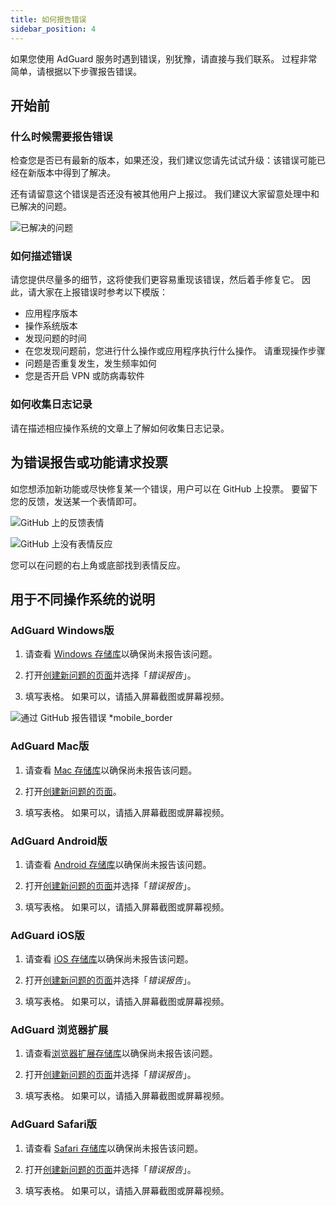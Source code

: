 ```yaml
---
title: 如何报告错误
sidebar_position: 4
---
```


如果您使用 AdGuard 服务时遇到错误，别犹豫，请直接与我们联系。 过程非常简单，请根据以下步骤报告错误。

## 开始前

### 什么时候需要报告错误

检查您是否已有最新的版本，如果还没，我们建议您请先试试升级：该错误可能已经在新版本中得到了解决。

还有请留意这个错误是否还没有被其他用户上报过。 我们建议大家留意处理中和已解决的问题。

![已解决的问题](https://cdn.adtidy.org/content/kb/ad_blocker/general/closed_issues.png)

### 如何描述错误

请您提供尽量多的细节，这将使我们更容易重现该错误，然后着手修复它。 因此，请大家在上报错误时参考以下模版：

* 应用程序版本
* 操作系统版本
* 发现问题的时间
* 在您发现问题前，您进行什么操作或应用程序执行什么操作。 请重现操作步骤
* 问题是否重复发生，发生频率如何
* 您是否开启 VPN 或防病毒软件

### 如何收集日志记录

请在描述相应操作系统的文章上了解如何收集日志记录。

## 为错误报告或功能请求投票

如您想添加新功能或尽快修复某一个错误，用户可以在 GitHub 上投票。 要留下您的反馈，发送某一个表情即可。

![GitHub 上的反馈表情](https://cdn.adtidy.org/content/kb/ad_blocker/general/github_reaction.png)

![GitHub 上没有表情反应](https://cdn.adtidy.org/content/kb/ad_blocker/general/github_reaction2.png)

您可以在问题的右上角或底部找到表情反应。


## 用于不同操作系统的说明

### AdGuard Windows版

1. 请查看 [Windows 存储库](https://github.com/AdguardTeam/AdGuardforWindows/issues)以确保尚未报告该问题。

2. 打开[创建新问题的页面](https://github.com/AdguardTeam/AdguardForWindows/issues/new/choose)并选择「*错误报告*」。

3. 填写表格。 如果可以，请插入屏幕截图或屏幕视频。

![通过 GitHub 报告错误 *mobile_border](https://cdn.adtidy.org/content/kb/ad_blocker/general/windows_gh.png)

### AdGuard Mac版

1. 请查看 [Mac 存储库](https://github.com/AdguardTeam/AdGuardforMac/issues)以确保尚未报告该问题。

2. 打开[创建新问题的页面](https://github.com/AdguardTeam/AdguardForMac/issues/new)。

3. 填写表格。 如果可以，请插入屏幕截图或屏幕视频。

### AdGuard Android版

1. 请查看 [Android 存储库](https://github.com/AdguardTeam/AdGuardforAndroid/issues)以确保尚未报告该问题。

2. 打开[创建新问题的页面](https://github.com/AdguardTeam/AdguardForAndroid/issues/new/choose)并选择「*错误报告*」。

3. 填写表格。 如果可以，请插入屏幕截图或屏幕视频。

### AdGuard iOS版

1. 请查看 [iOS 存储库](https://github.com/AdguardTeam/AdGuardforiOS/issues)以确保尚未报告该问题。

2. 打开[创建新问题的页面](https://github.com/AdguardTeam/AdguardForiOS/issues/new/choose)并选择「*错误报告*」。

3. 填写表格。 如果可以，请插入屏幕截图或屏幕视频。

### AdGuard 浏览器扩展

1. 请查看[浏览器扩展存储库](https://github.com/AdguardTeam/AdguardBrowserExtension/issues/)以确保尚未报告该问题。

2. 打开[创建新问题的页面](https://github.com/AdguardTeam/AdguardBrowserExtension/issues/new/choose)并选择「*错误报告*」。

3. 填写表格。 如果可以，请插入屏幕截图或屏幕视频。

### AdGuard Safari版

1. 请查看 [Safari 存储库](https://github.com/AdguardTeam/AdGuardForSafari/issues)以确保尚未报告该问题。

2. 打开[创建新问题的页面](https://github.com/AdguardTeam/AdGuardForSafari/issues/new/choose)并选择「*错误报告*」。

3. 填写表格。 如果可以，请插入屏幕截图或屏幕视频。
